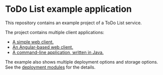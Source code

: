 # ToDo List example application

This repository contains an example project of a ToDo List service.

The project contains multiple client applications:
 * [A simple web client.](client/html-js)
 * [An Angular-based web client.](client/angular)
 * [A command-line application, written in Java.](client/cli)
 
The example also shows multiple deployment options and storage options. See the 
[deployment modules](deployment) for the details.
